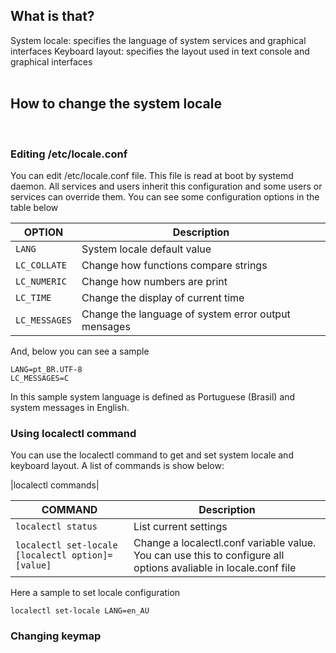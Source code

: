 ## What is that?

System locale: specifies the language of system services and graphical interfaces
Keyboard layout: specifies the layout used in text console and graphical interfaces
<br>
<br>

## How to change the system locale
<br>

### Editing /etc/locale.conf

You can edit /etc/locale.conf file. This file is read at boot by systemd daemon.
All services and users inherit this configuration and some users or services can override them.
You can see some configuration options in the table below

| OPTION | Description |
|---|---|
| `LANG` | System locale default value |
| `LC_COLLATE` | Change how functions compare strings |
| `LC_NUMERIC` | Change how numbers are print |
| `LC_TIME` | Change the display of current time |
| `LC_MESSAGES` | Change the language of system error output mensages |

And, below you can see a sample

```
LANG=pt_BR.UTF-8
LC_MESSAGES=C
```

In this sample system language is defined as Portuguese (Brasil) and system messages in English.

### Using localectl command

You can use the localectl command to get and set system locale and keyboard layout. 
A list of commands is show below:

|localectl commands|

| COMMAND | Description |
|---|---|
| `localectl status` | List current settings |
| `localectl set-locale [localectl option]=[value]` | Change a localectl.conf variable value. You can use this to configure all options avaliable in locale.conf file

Here a sample to set locale configuration

```
localectl set-locale LANG=en_AU
```

### Changing keymap



